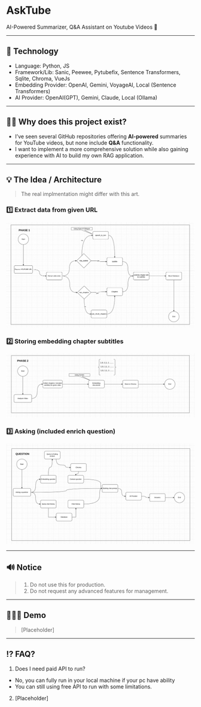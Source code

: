 # AskTube

AI-Powered Summarizer, Q&amp;A Assistant on Youtube Videos 🤖

---
## 🔨 Technology

- Language: Python, JS
- Framework/Lib: Sanic, Peewee, Pytubefix, Sentence Transformers, Sqlite, Chroma, VueJs
- Embedding Provider: OpenAI, Gemini, VoyageAI, Local (Sentence Transformers)
- AI Provider: OpenAI(GPT), Gemini, Claude, Local (Ollama)

---
## 🤷🏽 Why does this project exist?

- I’ve seen several GitHub repositories offering **AI-powered** summaries for YouTube videos, but none include **Q&A**
  functionality.
- I want to implement a more comprehensive solution while also gaining experience with AI to build my own RAG application.

---
## 💡 The Idea / Architecture

> The real implmentation might differ with this art.

### 1️⃣ Extract data from given URL

![P1.png](docs/P1.png)

### 2️⃣ Storing embedding chapter subtitles

![P2.png](docs/P2.png)

### 3️⃣ Asking (included enrich question)

![P3.png](docs/P3.png)

---
## 🔊 Notice

> 1. Do not use this for production.
> 2. Do not request any advanced features for management.

----
## 🏃🏽‍➡️ Demo

> [Placeholder]

---
## ⁉️ FAQ?

1. Does I need paid API to run?
  - No, you can fully run in your local machine if your pc have ability
  - You can still using free API to run with some limitations.
2. [Placeholder]
